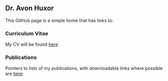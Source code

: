 ## Dr. Avon Huxor

This GitHub page is a simple home that has links to:

### Curriculum Vitae
My CV will be found [here](https://github.com/huxor/huxor.github.io/edit/master/cv.md)

### Publications
Pointers to lists of my publications, with downloadable links where possible are [here](https://github.com/huxor/huxor.github.io/edit/master/publications.md)

